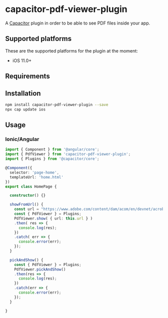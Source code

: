 # capacitor-pdf-viewer-plugin

A [Capacitor](https://capacitor.ionicframework.com/) plugin in order to be able to see PDF files inside your app.

## Supported platforms

These are the supported platforms for the plugin at the moment:
* iOS 11.0+

## Requirements

## Installation

```bash
npm install capacitor-pdf-viewer-plugin --save
npx cap update ios
```

## Usage

### Ionic/Angular
```typescript
import { Component } from '@angular/core';
import { PdfViewer } from 'capacitor-pdf-viewer-plugin';
import { Plugins } from '@capacitor/core';

@Component({
  selector: 'page-home',
  templateUrl: 'home.html'
})
export class HomePage {

  constructor() {}

  showFromUrl() {
    const url = "https://www.adobe.com/content/dam/acom/en/devnet/acrobat/pdfs/pdf_open_parameters.pdf";
    const { PdfViewer } = Plugins;
    PdfViewer.show( { url: this.url } )
    .then( res => {
      console.log(res);
    })
    .catch( err => {
      console.error(err);
    });
  }

  pickAndShow() {
    const { PdfViewer } = Plugins;
    PdfViewer.pickAndShow()
    .then(res => {
      console.log(res);
    })
    .catch(err => {
      console.error(err);
    });
  }

}
```